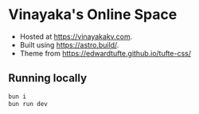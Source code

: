 # Vinayaka's Online Space

- Hosted at https://vinayakakv.com.
- Built using https://astro.build/.
- Theme from https://edwardtufte.github.io/tufte-css/

## Running locally

```sh
bun i
bun run dev
```
